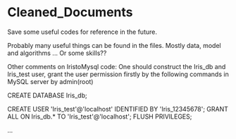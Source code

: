 # Cleaned_Documents
Save some useful codes for reference in the future.

Probably many useful things can be found in the files.
Mostly data, model and algorithms ...
Or some skills??

Other comments on IristoMysql code:
One should construct the Iris_db and Iris_test user, grant the user permission firstly by the following commands in MySQL server by admin(root)

CREATE DATABASE Iris_db;

CREATE USER 'Iris_test'@'localhost' IDENTIFIED BY 'Iris_12345678';
GRANT ALL ON Iris_db.* TO 'Iris_test'@'localhost';
FLUSH PRIVILEGES;

...
